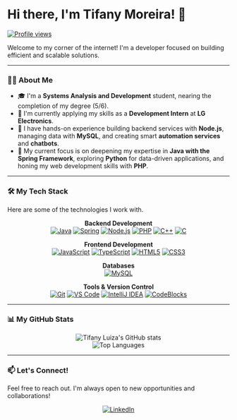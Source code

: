 # Hi there, I'm Tifany Moreira! 👋

<div align="left">
  <a href="https://komarev.com/ghpvc/?username=tifanymoreira">
    <img src="https://komarev.com/ghpvc/?username=tifanymoreira&color=blueviolet" alt="Profile views"/>
  </a>
</div>

Welcome to my corner of the internet! I'm a developer focused on building efficient and scalable solutions.

---

### 👩‍💻 About Me

- 🎓 I'm a **Systems Analysis and Development** student, nearing the completion of my degree (5/6).
- 💼 I'm currently applying my skills as a **Development Intern** at **LG Electronics**.
- 🚀 I have hands-on experience building backend services with **Node.js**, managing data with **MySQL**, and creating smart **automation services** and **chatbots**.
- 🌱 My current focus is on deepening my expertise in **Java with the Spring Framework**, exploring **Python** for data-driven applications, and honing my web development skills with **PHP**.

---

### 🛠️ My Tech Stack

Here are some of the technologies I work with.

<p align="center">
  <strong>Backend Development</strong><br/>
  <a href="#"><img alt="Java" src="https://img.shields.io/badge/Java-ED8B00?style=for-the-badge&logo=openjdk&logoColor=white"></a>
  <a href="#"><img alt="Spring" src="https://img.shields.io/badge/Spring-6DB33F?style=for-the-badge&logo=spring&logoColor=white"></a>
  <a href="#"><img alt="Node.js" src="https://img.shields.io/badge/Node.js-339933?style=for-the-badge&logo=nodedotjs&logoColor=white"></a>
  <a href="#"><img alt="PHP" src="https://img.shields.io/badge/PHP-777BB4?style=for-the-badge&logo=php&logoColor=white"></a>
  <a href="#"><img alt="C++" src="https://img.shields.io/badge/C++-00599C?style=for-the-badge&logo=cplusplus&logoColor=white"></a>
  <a href="#"><img alt="C" src="https://img.shields.io/badge/C-A8B9CC?style=for-the-badge&logo=c&logoColor=black"></a>
</p>

<p align="center">
  <strong>Frontend Development</strong><br/>
  <a href="#"><img alt="JavaScript" src="https://img.shields.io/badge/JavaScript-F7DF1E?style=for-the-badge&logo=javascript&logoColor=black"></a>
  <a href="#"><img alt="TypeScript" src="https://img.shields.io/badge/TypeScript-3178C6?style=for-the-badge&logo=typescript&logoColor=white"></a>
  <a href="#"><img alt="HTML5" src="https://img.shields.io/badge/HTML5-E34F26?style=for-the-badge&logo=html5&logoColor=white"></a>
  <a href="#"><img alt="CSS3" src="https://img.shields.io/badge/CSS3-1572B6?style=for-the-badge&logo=css3&logoColor=white"></a>
</p>

<p align="center">
  <strong>Databases</strong><br/>
  <a href="#"><img alt="MySQL" src="https://img.shields.io/badge/MySQL-4479A1?style=for-the-badge&logo=mysql&logoColor=white"></a>
</p>

<p align="center">
  <strong>Tools & Version Control</strong><br/>
  <a href="#"><img alt="Git" src="https://img.shields.io/badge/Git-F05032?style=for-the-badge&logo=git&logoColor=white"></a>
  <a href="#"><img alt="VS Code" src="https://img.shields.io/badge/VS_Code-007ACC?style=for-the-badge&logo=visual-studio-code&logoColor=white"></a>
  <a href="#"><img alt="IntelliJ IDEA" src="https://img.shields.io/badge/IntelliJ_IDEA-000000?style=for-the-badge&logo=intellij-idea&logoColor=white"></a>
  <a href="#"><img alt="CodeBlocks" src="https://img.shields.io/badge/Code::Blocks-284577?style=for-the-badge&logo=codeblocks&logoColor=white"></a>
</p>

---

### 📊 My GitHub Stats

<p align="center">
  <img src="https://github-readme-stats.vercel.app/api?username=tifanymoreira&show_icons=true&theme=radical&rank_icon=github" alt="Tifany Luiza's GitHub stats" />
  <br/>
  <img src="https://github-readme-stats.vercel.app/api/top-langs/?username=tifanymoreira&layout=compact&theme=radical" alt="Top Languages" />
</p>

---

### 📫 Let's Connect!

Feel free to reach out. I'm always open to new opportunities and collaborations!

<p align="center">
  <a href="https://www.linkedin.com/in/tifany-moreira-65489a228/">
    <img alt="LinkedIn" src="https://img.shields.io/badge/LinkedIn-0077B5?style=for-the-badge&logo=linkedin&logoColor=white">
  </a>
  </p>
